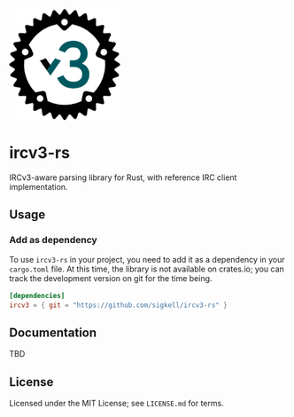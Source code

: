 <img src="logo.svg" alt="ircv3-rs logo" width="200" />

# ircv3-rs

IRCv3-aware parsing library for Rust, with reference IRC client implementation.

## Usage

### Add as dependency

To use `ircv3-rs` in your project, you need to add it as a dependency in your `cargo.toml` file. At this time, the library is not available on crates.io; you can track the development version on git for the time being.

```toml
[dependencies]
ircv3 = { git = "https://github.com/sigkell/ircv3-rs" }
```

## Documentation

TBD

## License

Licensed under the MIT License; see `LICENSE.md` for terms.
